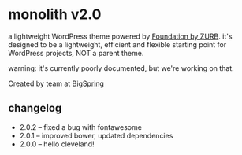 monolith v2.0
=============

a lightweight WordPress theme powered by [Foundation by ZURB](http://foundation.zurb.com/). it's designed to be a lightweight, efficient and flexible starting point for WordPress projects, NOT a parent theme.

warning: it's currently poorly documented, but we're working on that.

Created by team at [BigSpring](http://www.bigspring.co.uk)

changelog
-----

* 2.0.2 – fixed a bug with fontawesome
* 2.0.1 – improved bower, updated dependencies
* 2.0.0 – hello cleveland!
